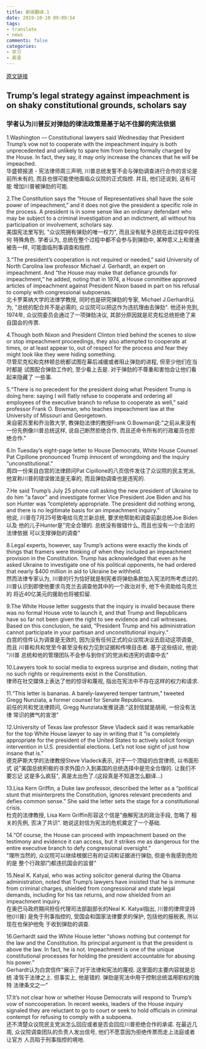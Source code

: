 ```yaml
---
title: 新闻翻译.1
date: 2019-10-10 09:09:54
tags: 
- translate
- news
comments: false
categories: 
- 学习
- 英语
---
```

[原文链接](https://www.latimes.com/politics/story/2019-10-09/trumps-legal-strategy-against-impeachment-shaky-constitutional-grounds-scholars-say)  
## Trump’s legal strategy against impeachment is on shaky constitutional grounds, scholars say
### 学者认为川普反对弹劾的律法政策是基于站不住脚的宪法依据  

1.Washington —  Constitutional lawyers said Wednesday that President Trump’s 
vow not to cooperate with the impeachment inquiry is both unprecedented and 
unlikely to spare him from being formally charged by the House. 
In fact, they say, it may only increase the chances that he will be impeached.  
华盛顿报道 - 宪法律师周三声明, 川普总统发誓不会与弹劾调查进行合作的言论是
前所未有的, 而且也很可能使他面临众议院的正式指控. 并且, 他们还说到, 这有可能
增加川普被弹劾的可能.

2.The Constitution says the “House of Representatives shall have the sole 
power of impeachment,” and it does not give the president a specific role 
in the process. A president is in some sense like an ordinary defendant 
who may be subject to a criminal investigation and an indictment, 
all without his participation or involvement, scholars say.  
美国宪法里写到, "众议院拥有弹劾的唯一权力", 而且没有赋予总统在此过程中的任何
特殊角色. 学者认为, 总统在整个过程中都不会参与到弹劾中, 某种意义上和普通被告一样, 
可能面临刑事调查和指控.  

3.“The president’s cooperation is not required or needed,” said University of 
North Carolina law professor Michael J. Gerhardt, an expert on impeachment. 
And “the House may make that defiance grounds for impeachment,” he added, 
noting that in 1974, a House committee approved articles of impeachment against 
President Nixon based in part on his refusal to comply with congressional subpoenas.  
北卡罗莱纳大学的法律学教授, 同时也是研究弹劾的专家, Michael J.Gerhardt认为, 
"总统的配合并不是必需的, 众议院可以把这作为违抗理由去弹劾". 他还补充到, 1974年,
众议院委员会通过了一项弹劾决议, 其部分原因就是尼克松总统拒绝了来自国会的传票. 
<!-- more -->
4.Though both Nixon and President Clinton tried behind the scenes to slow 
or stop impeachment proceedings, they also attempted to cooperate at times, 
or at least appear to, out of respect for the process and fear they might 
look like they were hiding something.  
尽管尼克松和克林顿总统都试图在幕后减缓或者阻止弹劾的进程, 但至少他们在当时都是
试图配合弹劾工作的, 至少看上去是. 对于弹劾的不尊重和害怕会让他们看起来隐藏了
一些事.

5.“There is no precedent for the president doing what President Trump is 
doing here: saying I will flatly refuse to cooperate and ordering all 
employees of the executive branch to refuse to cooperate as well,” 
said professor Frank O. Bowman, who teaches impeachment law at the 
University of Missouri and Georgetown.  
来自密苏里和乔治敦大学, 教弹劾法律的教授Frank O.Bowman说:"之前从来没有
一份先例像川普总统这样, 说自己断然拒绝合作, 而且还命令所有的行政雇员也拒绝合作."

6.In Tuesday’s eight-page letter to House Democrats, White House Counsel 
Pat Cipillone pronounced Trump innocent of wrongdoing and the inquiry 
“unconstitutional.”  
周四一份来自白宫的法律顾问Pat Cipillone的八页信件发往了众议院的民主党派, 
他宣称川普的错误做法是无辜的, 而且弹劾调查也是违宪的.

7.He said Trump’s July 25 phone call asking the new president of Ukraine 
to do him “a favor” and investigate former Vice President Joe Biden and 
his son Hunter was “completely appropriate. The president did nothing wrong, 
and there is no legitimate basis for an impeachment inquiry.”  
他说, 川普在7月25号致电给乌克兰新总统, 要求他帮助和调查前副总统Joe Biden以及
他的儿子Hunter是"完全合理的. 总统没有做错什么, 而且也没有一个合法的法律依据
可以支撑弹劾的调查"

8.Legal experts, however, say Trump’s actions were exactly the kinds of 
things that framers were thinking of when they included an impeachment 
provision in the Constitution. Trump has acknowledged that even as he asked 
Ukraine to investigate one of his political opponents, he had ordered 
that nearly $400 million in aid to Ukraine be withheld.  
然而法律专家认为, 川普的行为恰好就是制宪者将弹劾条款加入宪法时所考虑过的.
川普认识到即使他要求乌克兰去调查他其中的一个政治对手, 他下令资助给乌克兰的
将近40亿美元的援助也将被扣留.

9.The White House letter suggests that the inquiry is invalid because 
there was no formal House vote to launch it, and that Trump and Republicans 
have so far not been given the right to see evidence and call witnesses. 
Based on this conclusion, he said, “President Trump and his administration 
cannot participate in your partisan and unconstitutional inquiry.”  
白宫的信件认为调查是无效的, 因为没有任何正式的众议院决议去启动这项调查, 而且
川普和共和党至今甚至没有权力见到证据和传唤目击者. 基于这些结论, 他说: "川普
总统和他的管理团队不会参与到你们的党派和违宪的调查中去"

10.Lawyers took to social media to express surprise and disdain, noting 
that no such rights or requirements exist in the Constitution.  
律师在社交媒体上表达了他的惊讶和蔑视, 指出在宪法中不存在这样的权力和请求.

11.“This letter is bananas. A barely-lawyered temper tantrum,” tweeted 
Gregg Nunziata, a former counsel for Senate Republicans.  
前任的共和党法律顾问, Gregg Nunziata发推说道:"这封信就是胡闹, 一份没有法律
常识的脾气的宣泄"

12.University of Texas law professor Steve Vladeck said it was remarkable 
for the top White House lawyer to say in writing that it “is completely 
appropriate for the president of the United States to actively solicit 
foreign intervention in U.S. presidential elections. Let’s not lose 
sight of just how insane that is.”  
德克萨斯大学的法律教授Steve Vladeck表示, 对于一个顶级的白宫律师, 以书面形式
说"美国总统积极的寻求外国介入到美国的总统选择中是完全合理的. 让我们不要忘记
这是多么疯狂", 真是太出色了.(这段真是不知道怎么翻译...)

13.Lisa Kern Griffin, a Duke law professor, described the letter as a 
“political stunt that misinterprets the Constitution, ignores relevant 
precedents and defies common sense.” She said the letter sets the stage 
for a constitutional crisis.  
杜克的法律教授, Lisa Kern Griffin形容这个信是"曲解宪法的政治手段, 忽略了
相关的先例, 否决了共识". 她说这封信为宪法的危机奠定了一个基础.

14.“Of course, the House can proceed with impeachment based on the testimony 
and evidence it can access, but it strikes me as dangerous for the entire 
executive branch to defy congressional oversight.”  
"理所当然的, 众议院可以继续根据已有的证词和证据进行弹劾, 但是令我感到危险的是
整个行政部门都违抗国会的监督"


15.Neal K. Katyal, who was acting solicitor general during the Obama administration, 
noted that Trump’s lawyers have insisted that he is immune from criminal charges, 
shielded from congressional and state legal demands, including for his tax returns, 
and now shielded from an impeachment inquiry.  
在奥巴马政府期间担任代理司法部副部长的Neal K. Katyal指出, 川普的律师坚持他(川普)
是免于刑事指控的, 受国会和国家法律要求的保护, 包括他的报税表, 所以现在也保护他免
于收到弹劾的调查.

16.Gerhardt said the White House letter “shows nothing but contempt for the 
law and the Constitution. Its principal argument is that the president is 
above the law. In fact, he is not. Impeachment is one of the unique constitutional 
processes for holding the president accountable for abusing his power.”  
Gerhardt认为白宫信件"展示了对于法律和宪法的蔑视. 这里面的主要内容就是总统
凌驾于法律之上. 但事实上, 他是错的. 弹劾是宪法中用于控制总统滥用职权的独特
法律条文之一"

17.It’s not clear how or whether House Democrats will respond to Trump’s 
vow of noncooperation. In recent weeks, leaders of the House inquiry signaled 
they are reluctant to go to court or seek to hold officials in criminal 
contempt for refusing to comply with a subpoena.  
还不清楚众议院民主党派怎么回应或者是否会回应川普拒绝合作的承诺. 在最近几周, 
众议院调查团队的负责人发出信号, 他们不愿意因为拒绝传票而走上法庭或者让官方
人员陷于刑事指控的境地.
